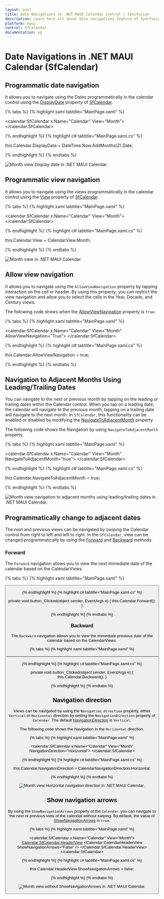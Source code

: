 ```yaml
---
layout: post
title: Date Navigations in .NET MAUI Calendar control | Syncfusion
description: Learn here all about Date navigations feature of Syncfusion .NET MAUI Calendar (SfCalendar) control and more.
platform: maui
control: SfCalendar
documentation: ug
---
```


# Date Navigations in .NET MAUI Calendar (SfCalendar)

## Programmatic date navigation
It allows you to navigate using the Dates programmatically in the calendar control using the [DisplayDate](https://help.syncfusion.com/cr/maui/Syncfusion.Maui.Calendar.SfCalendar.html#Syncfusion_Maui_Calendar_SfCalendar_DisplayDate) property of [SfCalendar](https://help.syncfusion.com/cr/maui/Syncfusion.Maui.Calendar.SfCalendar.html).

{% tabs %}
{% highlight xaml tabtitle="MainPage.xaml" %}

<calendar:SfCalendar  x:Name="Calendar" 
                        View="Month">
</calendar:SfCalendar>

{% endhighlight %}
{% highlight c# tabtitle="MainPage.xaml.cs" %}

this.Calendar.DisplayDate = DateTime.Now.AddMonths(2).Date;

{% endhighlight %}
{% endtabs %}

![Month view Display date in .NET MAUI Calendar.](images/date-navigation/maui-month-view-display-date.png)

## Programmatic view navigation
It allows you to navigate using the views programmatically in the calendar control using the [View](https://help.syncfusion.com/cr/maui/Syncfusion.Maui.Calendar.SfCalendar.html#Syncfusion_Maui_Calendar_SfCalendar_View) property of [SfCalendar](https://help.syncfusion.com/cr/maui/Syncfusion.Maui.Calendar.SfCalendar.html).

{% tabs %}
{% highlight xaml tabtitle="MainPage.xaml" %}

<calendar:SfCalendar  x:Name="Calendar" 
                        View="Month">
</calendar:SfCalendar>

{% endhighlight %}
{% highlight c# tabtitle="MainPage.xaml.cs" %}

this.Calendar.View = CalendarView.Month;

{% endhighlight %}
{% endtabs %}

![Month view in .NET MAUI Calendar.](images/date-navigation/maui-month-view.png)

## Allow view navigation
It allows you to navigate using the `AllowViewNavigation` property by tapping interaction on the cell or header. By using this property, you can restrict the view navigation and allow you to select the cells in the Year, Decade, and Century views.

The following code shows when the [AllowViewNavigation](https://help.syncfusion.com/cr/maui/Syncfusion.Maui.Calendar.SfCalendar.html#Syncfusion_Maui_Calendar_SfCalendar_AllowViewNavigation) property is `true`.

{% tabs %}
{% highlight xaml tabtitle="MainPage.xaml" %}

<calendar:SfCalendar  x:Name="Calendar" 
                        View="Month"
                        AllowViewNavigation="True">
</calendar:SfCalendar>

{% endhighlight %}
{% highlight c# tabtitle="MainPage.xaml.cs" %}

this.Calendar.AllowViewNavigation = true;

{% endhighlight %}
{% endtabs %}

## Navigation to Adjacent Months Using Leading/Trailing Dates
You can navigate to the next or previous month by tapping on the leading or trailing dates within the Calendar control. When you tap on a leading date, the calendar will navigate to the previous month, tapping on a trailing date will navigate to the next month. In `SfCalendar`, this functionality can be enabled or disabled by modifying the [NavigateToAdjacentMonth]() property.

The following code shows the Navigation by using `NavigateToAdjacentMonth` property.

{% tabs %}
{% highlight xaml tabtitle="MainPage.xaml" %}

<calendar:SfCalendar  x:Name="Calendar" 
                        View="Month"
                        NavigateToAdjacentMonth="true">
</calendar:SfCalendar>

{% endhighlight %}
{% highlight c# tabtitle="MainPage.xaml.cs" %}

this.Calendar.NavigateToAdjacentMonth = true;

{% endhighlight %}
{% endtabs %}

![Month view navigation to adjacent months using leading/trailing dates in .NET MAUI Calendar.](images/date-navigation/maui-month-view-navigation-by-leading-trailing-month-dates.gif)

## Programmatically change to adjacent dates
The next and previous views can be navigated by swiping the Calendar control from right to left and left to right. In the `SfCalendar`, view can be changed programmatically by using the [Forward](https://help.syncfusion.com/cr/maui/Syncfusion.Maui.Calendar.SfCalendar.html#Syncfusion_Maui_Calendar_SfCalendar_Forward) and [Backward](https://help.syncfusion.com/cr/maui/Syncfusion.Maui.Calendar.SfCalendar.html#Syncfusion_Maui_Calendar_SfCalendar_Backward) methods.

### Forward
The `Forward` navigation allows you to view the next immediate date of the calendar based on the CalendarViews.

{% tabs %}
{% highlight xaml tabtitle="MainPage.xaml" %}

<Grid>
        <Grid.RowDefinitions>
            <RowDefinition />
            <RowDefinition Height="30"/>
        </Grid.RowDefinitions>
        <Calendar:SfCalendar x:Name="Calendar"
                             View="Month" />
        <Button x:Name="button" Grid.Row="1" Text="Forward"
                Clicked="button_Clicked" />
</Grid>

{% endhighlight %}
{% highlight c# tabtitle="MainPage.xaml.cs" %}

private void button_Clicked(object sender, EventArgs e)
{
  this.Calendar.Forward();
}

{% endhighlight %}
{% endtabs %}

### Backward
The `Backward` navigation allows you to view the immediate previous date of the calendar based on the CalendarViews.

{% tabs %}
{% highlight xaml tabtitle="MainPage.xaml" %}

<Grid>
        <Grid.RowDefinitions>
            <RowDefinition />
            <RowDefinition Height="30"/>
        </Grid.RowDefinitions>
        <Calendar:SfCalendar x:Name="Calendar"
                             View="Month" />
        <Button x:Name="button" Grid.Row="1" Text="Backward"
                Clicked="button_Clicked" />
</Grid>

{% endhighlight %}
{% highlight c# tabtitle="MainPage.xaml.cs" %}

private void button_Clicked(object sender, EventArgs e)
{
  this.Calendar.Backward();
}

{% endhighlight %}
{% endtabs %}

## Navigation direction
Views can be navigated by using the `Navigation direction` property, either `Vertical` or `Horizontal` direction by setting the `NavigationDirection` property of `Calendar`. The default [NavigationDirection](https://help.syncfusion.com/cr/maui/Syncfusion.Maui.Calendar.SfCalendar.html#Syncfusion_Maui_Calendar_SfCalendar_NavigationDirection) is `Vertical`.

The following code shows the Navigation in the `Horizontal` direction.

{% tabs %}
{% highlight xaml tabtitle="MainPage.xaml" %}

<calendar:SfCalendar  x:Name="Calendar" 
                        View="Month"
                        NavigationDirection="Horizontal">
</calendar:SfCalendar>

{% endhighlight %}
{% highlight c# tabtitle="MainPage.xaml.cs" %}

this.Calendar.NavigationDirection = CalendarNavigationDirection.Horizontal;

{% endhighlight %}
{% endtabs %}

![Month view Horizontal navigation direction in .NET MAUI Calendar.](images/date-navigation/maui-month-view-horizontal-direction.png)

## Show navigation arrows
By using the `ShowNavigationArrows` property of the `Calendar`, you can navigate to the next or previous view of the calendar without swiping.  By default, the value of [ShowNavigationArrows](https://help.syncfusion.com/cr/maui/Syncfusion.Maui.Calendar.CalendarHeaderView.html#Syncfusion_Maui_Calendar_CalendarHeaderView_ShowNavigationArrows) is `true`.

{% tabs %}
{% highlight xaml tabtitle="MainPage.xaml" %}

<calendar:SfCalendar  x:Name="Calendar" 
                        View="Month">
                        <Calendar:SfCalendar.HeaderView>
                            <Calendar:CalendarHeaderView ShowNavigationArrows="False" />
                        </Calendar:SfCalendar.HeaderView>
</calendar:SfCalendar>

{% endhighlight %}
{% highlight c# tabtitle="MainPage.xaml.cs" %}

this.Calendar.HeaderView.ShowNavigationArrows = false;

{% endhighlight %}
{% endtabs %}

![Month view without ShowNavigationArrows in .NET MAUI Calendar.](images/date-navigation/maui-month-view-show-navigation-arrows.png)
